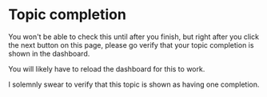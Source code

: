 # Topic completion

You won't be able to check this until after you finish, but right after you click the next button on this page, please go verify that your topic completion is shown in the dashboard.

<warning>
You will likely have to reload the dashboard for this to work.
</warning>

<continue-button>I solemnly swear to verify that this topic is shown as having one completion.</continue-button>